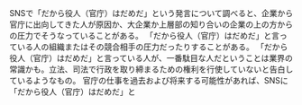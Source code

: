 SNSで「だから役人（官庁）はだめだ」という発言について調べると、企業から官庁に出向してきた人が原因か、大企業か上層部の知り合いの企業の上の方からの圧力でそうなっていることがある。
「だから役人（官庁）はだめだ」と言っている人の組織またはその競合相手の圧力だったりすることがある。
「だから役人（官庁）はだめだ」と言っている人が、一番駄目な人だということは業界の常識かも。立法、司法で行政を取り締まるための権利を行使していないと告白しているようなもの。
官庁の仕事を過去および将来する可能性があれば、SNSに「だから役人（官庁）はだめだ」と
